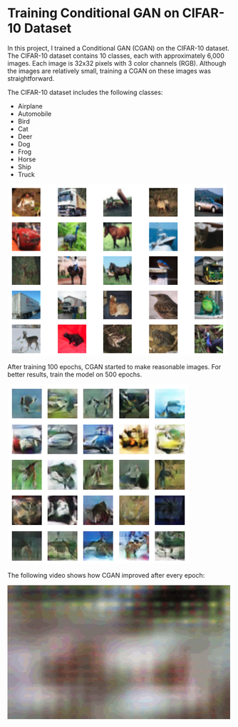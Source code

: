 # Training Conditional GAN on CIFAR-10 Dataset

In this project, I trained a Conditional GAN (CGAN) on the CIFAR-10 dataset. The CIFAR-10 dataset contains 10 classes, each with approximately 6,000 images. Each image is 32x32 pixels with 3 color channels (RGB). Although the images are relatively small, training a CGAN on these images was straightforward.

The CIFAR-10 dataset includes the following classes:

- Airplane
- Automobile
- Bird
- Cat
- Deer
- Dog
- Frog
- Horse
- Ship
- Truck

![cifar10](images/cifar10.png)

After training 100 epochs, CGAN started to make reasonable images. For better results, train the model on 500 epochs.

![generated](images/generated.png)

The following video shows how CGAN improved after every epoch:

<img src="images/training.gif" alt="training" width="500" height="300">
